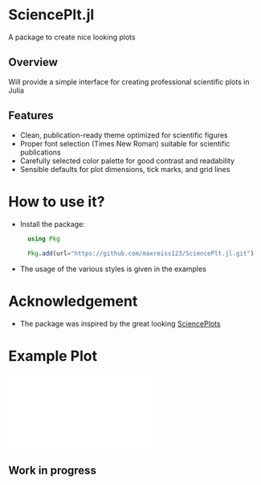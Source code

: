 # SciencePlt.jl

A package to create nice looking plots

## Overview

Will provide a simple interface for creating professional scientific plots in Julia

## Features

- Clean, publication-ready theme optimized for scientific figures
- Proper font selection (Times New Roman) suitable for scientific publications
- Carefully selected color palette for good contrast and readability
- Sensible defaults for plot dimensions, tick marks, and grid lines


# How to use it?
- Install the package:
  ```julia
    using Pkg
    
    Pkg.add(url="https://github.com/maxreiss123/SciencePlt.jl.git")

    ```
- The usage of the various styles is given in the examples
 
  
 # Acknowledgement
 - The package was inspired by the great looking [SciencePlots](https://github.com/garrettj403/SciencePlots)

# Example Plot

![SciencePlt Preview](figures/fig01_science.pdf "SciencePlt Screenshot")

## Work in progress
